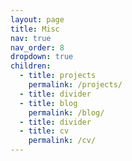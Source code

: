 ```yaml
---
layout: page
title: Misc
nav: true
nav_order: 8
dropdown: true
children:
  - title: projects
    permalink: /projects/
  - title: divider
  - title: blog
    permalink: /blog/
  - title: divider
  - title: cv
    permalink: /cv/
---
```

